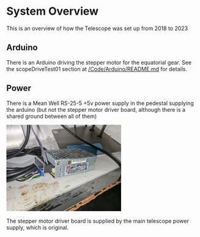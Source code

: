 # System Overview

This is an overview of how the Telescope was set up from 2018 to 2023

## Arduino

There is an Arduino driving the stepper motor for the equatorial gear. See the scopeDriveTest01 section at [/Code/Arduino/README.md](/Code/Arduino/) for details.

## Power

There is a Mean Well RS-25-5 +5v power supply in the pedestal supplying the arduino (but not the stepper motor driver board, although there is a shared ground between all of them)

<!-- Picture of Mean Well power supply -->
<a href="img/scope_pictures/2023-01-18_13.23.43.jpg">
    <img src="img/scope_pictures/2023-01-18_13.23.43.jpg" width=300/>
</a>

The stepper motor driver board is supplied by the main telescope power supply, which is original.

